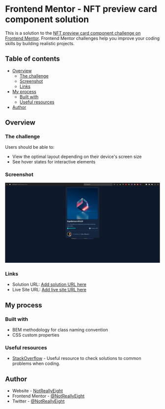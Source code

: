# Frontend Mentor - NFT preview card component solution

This is a solution to the [NFT preview card component challenge on Frontend Mentor](https://www.frontendmentor.io/challenges/nft-preview-card-component-SbdUL_w0U). Frontend Mentor challenges help you improve your coding skills by building realistic projects.

## Table of contents

- [Overview](#overview)
  - [The challenge](#the-challenge)
  - [Screenshot](#screenshot)
  - [Links](#links)
- [My process](#my-process)
  - [Built with](#built-with)
  - [Useful resources](#useful-resources)
- [Author](#author)

## Overview

### The challenge

Users should be able to:

- View the optimal layout depending on their device's screen size
- See hover states for interactive elements

### Screenshot

![image](./screenshots/Screenshot%20from%202022-06-25%2021-51-26.png)

### Links

- Solution URL: [Add solution URL here](https://your-solution-url.com)
- Live Site URL: [Add live site URL here](https://your-live-site-url.com)

## My process

### Built with

- BEM methodology for class naming convention
- CSS custom properties

### Useful resources

- [StackOverflow](https://stackoverflow.com) - Useful resource to check solutions to common problems when coding.

## Author

- Website - [NotReallyEight](https://www.notreallyeight.xyz)
- Frontend Mentor - [@NotReallyEight](https://www.frontendmentor.io/profile/NotReallyEight)
- Twitter - [@NotReallyEight](https://www.twitter.com/NotReallyEight)
